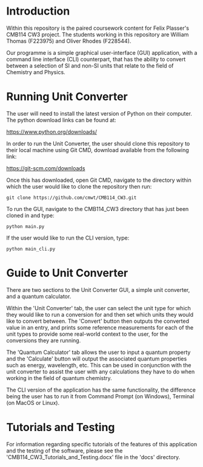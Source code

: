 # Introduction

Within this repository is the paired coursework content for Felix Plasser's CMB114 CW3 project.
The students working in this repository are William Thomas (F223975) and Oliver Rhodes (F228544). 

Our programme is a simple graphical user-interface (GUI) application, with a command line interface (CLI) counterpart, that has the 
ability to convert between a selection of SI and non-SI units that relate to the field of Chemistry and Physics.

# Running Unit Converter

The user will need to install the latest version of Python on their computer. The python download links can be found at:

https://www.python.org/downloads/

In order to run the Unit Converter, the user should clone this repository to their local machine using Git CMD,
download available from the following link:

https://git-scm.com/downloads

Once this has downloaded, open Git CMD, navigate to the directory within which the user would like to clone 
the repository then run:

`git clone https://github.com/cmwt/CMB114_CW3.git`

To run the GUI, navigate to the CMB114_CW3 directory that has just been cloned in and type:

`python main.py`

If the user would like to run the CLI version, type:

`python main_cli.py`

# Guide to Unit Converter

There are two sections to the Unit Converter GUI, a simple unit converter, and a quantum calculator. 

Within the 'Unit Converter' tab, the user can select the unit type for which they would like to run a conversion for and then set which units they would like to convert between. The 'Convert' button then outputs the converted value in an entry, and prints some reference measurements for each of the unit types to provide some real-world context to the user, for the conversions they are running. 

The 'Quantum Calculator' tab allows the user to input a quantum property and the 'Calculate' button will output the associated quantum properties such as energy, wavelength, etc. 
This can be used in conjunction with the unit converter to assist the user with any calculations they have to do when working in the field of quantum chemistry. 

The CLI version of the application has the same functionality, the difference being the user has to run it from Command Prompt (on Windows), Terminal (on MacOS or Linux).

# Tutorials and Testing

For information regarding specific tutorials of the features of this application and the testing of the software, please see the 'CMB114_CW3_Tutorials_and_Testing.docx' file in the 'docs' directory. 
